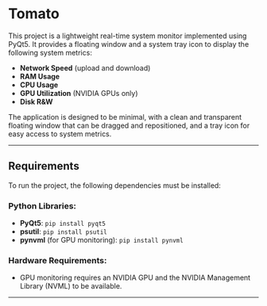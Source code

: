 # Tomato

This project is a lightweight real-time system monitor implemented using PyQt5. It provides a floating window and a system tray icon to display the following system metrics:

- **Network Speed** (upload and download)
- **RAM Usage**
- **CPU Usage**
- **GPU Utilization** (NVIDIA GPUs only)
- **Disk R&W**

The application is designed to be minimal, with a clean and transparent floating window that can be dragged and repositioned, and a tray icon for easy access to system metrics.

---

## Requirements

To run the project, the following dependencies must be installed:

### Python Libraries:
- **PyQt5**: `pip install pyqt5`
- **psutil**: `pip install psutil`
- **pynvml** (for GPU monitoring): `pip install pynvml`

### Hardware Requirements:
- GPU monitoring requires an NVIDIA GPU and the NVIDIA Management Library (NVML) to be available.

---
